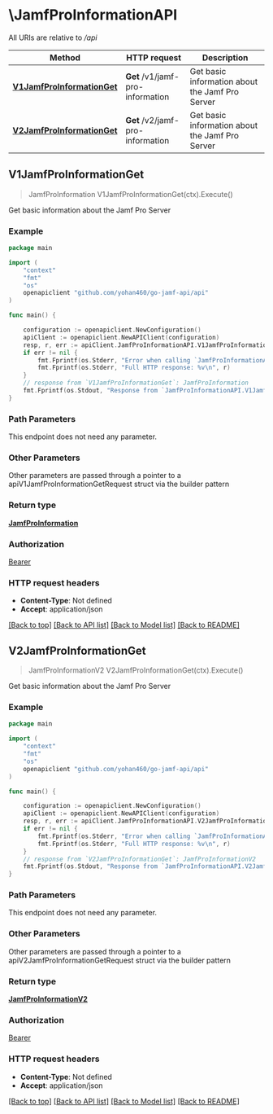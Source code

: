 # \JamfProInformationAPI

All URIs are relative to */api*

Method | HTTP request | Description
------------- | ------------- | -------------
[**V1JamfProInformationGet**](JamfProInformationAPI.md#V1JamfProInformationGet) | **Get** /v1/jamf-pro-information | Get basic information about the Jamf Pro Server 
[**V2JamfProInformationGet**](JamfProInformationAPI.md#V2JamfProInformationGet) | **Get** /v2/jamf-pro-information | Get basic information about the Jamf Pro Server 



## V1JamfProInformationGet

> JamfProInformation V1JamfProInformationGet(ctx).Execute()

Get basic information about the Jamf Pro Server 



### Example

```go
package main

import (
	"context"
	"fmt"
	"os"
	openapiclient "github.com/yohan460/go-jamf-api/api"
)

func main() {

	configuration := openapiclient.NewConfiguration()
	apiClient := openapiclient.NewAPIClient(configuration)
	resp, r, err := apiClient.JamfProInformationAPI.V1JamfProInformationGet(context.Background()).Execute()
	if err != nil {
		fmt.Fprintf(os.Stderr, "Error when calling `JamfProInformationAPI.V1JamfProInformationGet``: %v\n", err)
		fmt.Fprintf(os.Stderr, "Full HTTP response: %v\n", r)
	}
	// response from `V1JamfProInformationGet`: JamfProInformation
	fmt.Fprintf(os.Stdout, "Response from `JamfProInformationAPI.V1JamfProInformationGet`: %v\n", resp)
}
```

### Path Parameters

This endpoint does not need any parameter.

### Other Parameters

Other parameters are passed through a pointer to a apiV1JamfProInformationGetRequest struct via the builder pattern


### Return type

[**JamfProInformation**](JamfProInformation.md)

### Authorization

[Bearer](../README.md#Bearer)

### HTTP request headers

- **Content-Type**: Not defined
- **Accept**: application/json

[[Back to top]](#) [[Back to API list]](../README.md#documentation-for-api-endpoints)
[[Back to Model list]](../README.md#documentation-for-models)
[[Back to README]](../README.md)


## V2JamfProInformationGet

> JamfProInformationV2 V2JamfProInformationGet(ctx).Execute()

Get basic information about the Jamf Pro Server 



### Example

```go
package main

import (
	"context"
	"fmt"
	"os"
	openapiclient "github.com/yohan460/go-jamf-api/api"
)

func main() {

	configuration := openapiclient.NewConfiguration()
	apiClient := openapiclient.NewAPIClient(configuration)
	resp, r, err := apiClient.JamfProInformationAPI.V2JamfProInformationGet(context.Background()).Execute()
	if err != nil {
		fmt.Fprintf(os.Stderr, "Error when calling `JamfProInformationAPI.V2JamfProInformationGet``: %v\n", err)
		fmt.Fprintf(os.Stderr, "Full HTTP response: %v\n", r)
	}
	// response from `V2JamfProInformationGet`: JamfProInformationV2
	fmt.Fprintf(os.Stdout, "Response from `JamfProInformationAPI.V2JamfProInformationGet`: %v\n", resp)
}
```

### Path Parameters

This endpoint does not need any parameter.

### Other Parameters

Other parameters are passed through a pointer to a apiV2JamfProInformationGetRequest struct via the builder pattern


### Return type

[**JamfProInformationV2**](JamfProInformationV2.md)

### Authorization

[Bearer](../README.md#Bearer)

### HTTP request headers

- **Content-Type**: Not defined
- **Accept**: application/json

[[Back to top]](#) [[Back to API list]](../README.md#documentation-for-api-endpoints)
[[Back to Model list]](../README.md#documentation-for-models)
[[Back to README]](../README.md)

